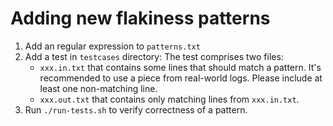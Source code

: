 # Adding new flakiness patterns

1. Add an regular expression to `patterns.txt`
2. Add a test in `testcases` directory:
   The test comprises two files: 
   * `xxx.in.txt` that contains some lines that should match a pattern.
     It's recommended to use a piece from real-world logs.
     Please include at least one non-matching line.
   * `xxx.out.txt` that contains only matching lines from `xxx.in.txt`.
3. Run `./run-tests.sh` to verify correctness of a pattern.
